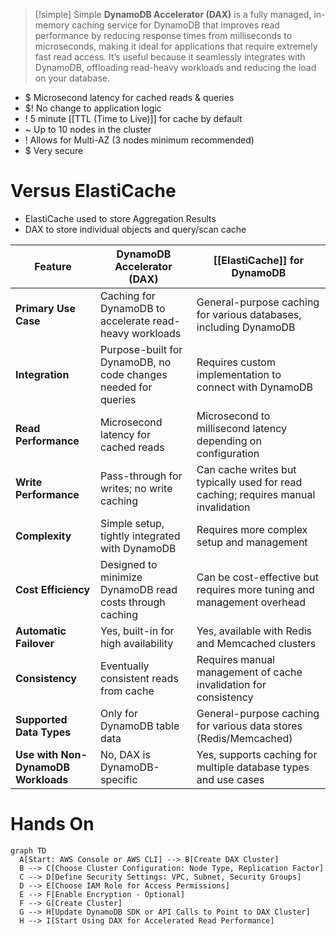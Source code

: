 > [!simple] Simple
> **DynamoDB Accelerator (DAX)** is a fully managed, in-memory caching service for DynamoDB that improves read performance by reducing response times from milliseconds to microseconds, making it ideal for applications that require extremely fast read access. It’s useful because it seamlessly integrates with DynamoDB, offloading read-heavy workloads and reducing the load on your database.

- $ Microsecond latency for cached reads & queries
- $! No change to application logic
- ! 5 minute [[TTL (Time to Live)]] for cache by default
- ~ Up to 10 nodes in the cluster
- ! Allows for Multi-AZ (3 nodes minimum recommended)
- $ Very secure

# Versus ElastiCache
- ElastiCache used to store Aggregation Results
- DAX to store individual objects and query/scan cache

| **Feature**                         | **DynamoDB Accelerator (DAX)**                                 | **[[ElastiCache]] for DynamoDB**                                                   |
| ----------------------------------- | -------------------------------------------------------------- | ---------------------------------------------------------------------------------- |
| **Primary Use Case**                | Caching for DynamoDB to accelerate read-heavy workloads        | General-purpose caching for various databases, including DynamoDB                  |
| **Integration**                     | Purpose-built for DynamoDB, no code changes needed for queries | Requires custom implementation to connect with DynamoDB                            |
| **Read Performance**                | Microsecond latency for cached reads                           | Microsecond to millisecond latency depending on configuration                      |
| **Write Performance**               | Pass-through for writes; no write caching                      | Can cache writes but typically used for read caching; requires manual invalidation |
| **Complexity**                      | Simple setup, tightly integrated with DynamoDB                 | Requires more complex setup and management                                         |
| **Cost Efficiency**                 | Designed to minimize DynamoDB read costs through caching       | Can be cost-effective but requires more tuning and management overhead             |
| **Automatic Failover**              | Yes, built-in for high availability                            | Yes, available with Redis and Memcached clusters                                   |
| **Consistency**                     | Eventually consistent reads from cache                         | Requires manual management of cache invalidation for consistency                   |
| **Supported Data Types**            | Only for DynamoDB table data                                   | General-purpose caching for various data stores (Redis/Memcached)                  |
| **Use with Non-DynamoDB Workloads** | No, DAX is DynamoDB-specific                                   | Yes, supports caching for multiple database types and use cases                    |
# Hands On

```mermaid
graph TD
  A[Start: AWS Console or AWS CLI] --> B[Create DAX Cluster]
  B --> C[Choose Cluster Configuration: Node Type, Replication Factor]
  C --> D[Define Security Settings: VPC, Subnet, Security Groups]
  D --> E[Choose IAM Role for Access Permissions]
  E --> F[Enable Encryption - Optional]
  F --> G[Create Cluster]
  G --> H[Update DynamoDB SDK or API Calls to Point to DAX Cluster]
  H --> I[Start Using DAX for Accelerated Read Performance]
```
